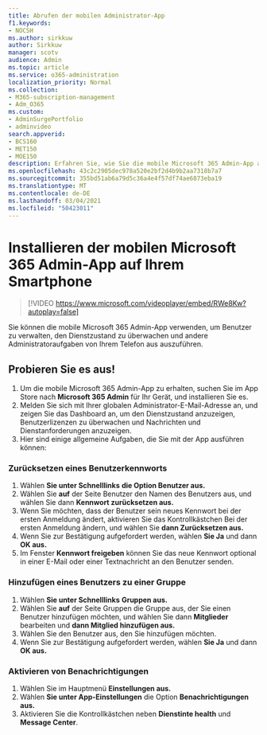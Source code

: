 ```yaml
---
title: Abrufen der mobilen Administrator-App
f1.keywords:
- NOCSH
ms.author: sirkkuw
author: Sirkkuw
manager: scotv
audience: Admin
ms.topic: article
ms.service: o365-administration
localization_priority: Normal
ms.collection:
- M365-subscription-management
- Adm_O365
ms.custom:
- AdminSurgePortfolio
- adminvideo
search.appverid:
- BCS160
- MET150
- MOE150
description: Erfahren Sie, wie Sie die mobile Microsoft 365 Admin-App auf Ihrem Smartphone installieren.
ms.openlocfilehash: 43c2c2905dec978a520e2bf2d4b9b2aa7318b7a7
ms.sourcegitcommit: 355bd51ab6a79d5c36a4e4f57df74ae6873eba19
ms.translationtype: MT
ms.contentlocale: de-DE
ms.lasthandoff: 03/04/2021
ms.locfileid: "50423011"
---
```

# <a name="install-the-microsoft-365-admin-mobile-app-on-your-phone"></a>Installieren der mobilen Microsoft 365 Admin-App auf Ihrem Smartphone

> [!VIDEO https://www.microsoft.com/videoplayer/embed/RWe8Kw?autoplay=false]

Sie können die mobile Microsoft 365 Admin-App verwenden, um Benutzer zu verwalten, den Dienstzustand zu überwachen und andere Administratoraufgaben von Ihrem Telefon aus auszuführen.

## <a name="try-it"></a>Probieren Sie es aus!

1. Um die mobile Microsoft 365 Admin-App zu erhalten, suchen Sie im App Store nach  **Microsoft 365 Admin**  für Ihr Gerät, und installieren Sie es.
2. Melden Sie sich mit Ihrer globalen Administrator-E-Mail-Adresse an, und zeigen Sie das Dashboard an, um den Dienstzustand anzuzeigen, Benutzerlizenzen zu überwachen und Nachrichten und Dienstanforderungen anzuzeigen.
3. Hier sind einige allgemeine Aufgaben, die Sie mit der App ausführen können:

### <a name="reset-a-users-password"></a>Zurücksetzen eines Benutzerkennworts

1. Wählen **Sie unter Schnelllinks** **die Option Benutzer aus.**
2. Wählen Sie **auf** der Seite Benutzer den Namen des Benutzers aus, und wählen Sie dann **Kennwort zurücksetzen aus.**
3. Wenn Sie möchten, dass der Benutzer sein neues Kennwort bei  der ersten Anmeldung ändert, aktivieren Sie das Kontrollkästchen Bei der ersten Anmeldung ändern, und wählen Sie **dann Zurücksetzen aus.**
4. Wenn Sie zur Bestätigung aufgefordert werden, wählen **Sie Ja** und dann **OK aus.**
5. Im Fenster  **Kennwort freigeben**  können Sie das neue Kennwort optional in einer E-Mail oder einer Textnachricht an den Benutzer senden.

### <a name="add-a-user-to-a-group"></a>Hinzufügen eines Benutzers zu einer Gruppe

1. Wählen **Sie unter Schnelllinks** **Gruppen aus.**
2. Wählen Sie **auf** der Seite Gruppen die Gruppe aus, der Sie einen Benutzer hinzufügen möchten, und wählen Sie dann **Mitglieder** bearbeiten und **dann Mitglied hinzufügen aus.**
3. Wählen Sie den Benutzer aus, den Sie hinzufügen möchten.
4. Wenn Sie zur Bestätigung aufgefordert werden, wählen **Sie Ja** und dann **OK aus.**

### <a name="turn-on-notifications"></a>Aktivieren von Benachrichtigungen

1. Wählen Sie im Hauptmenü **Einstellungen aus.**
2. Wählen **Sie unter App-Einstellungen** die Option **Benachrichtigungen aus.**
3. Aktivieren Sie die Kontrollkästchen neben  **Dienstinte health**  und  **Message Center**.